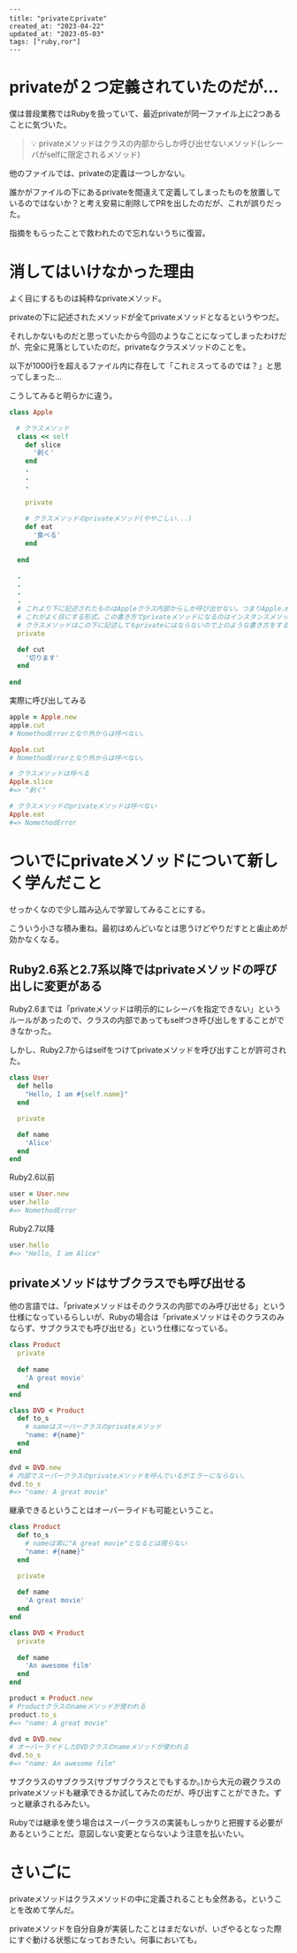 
    ---
    title: "privateとprivate"
    created_at: "2023-04-22"
    updated_at: "2023-05-03"
    tags: ["ruby,ror"]
    ---
    
# privateが２つ定義されていたのだが…


僕は普段業務ではRubyを扱っていて、最近privateが同一ファイル上に2つあることに気づいた。


> 💡 privateメソッドはクラスの内部からしか呼び出せないメソッド(レシーバがselfに限定されるメソッド)


他のファイルでは、privateの定義は一つしかない。


誰かがファイルの下にあるprivateを間違えて定義してしまったものを放置しているのではないか？と考え安易に削除してPRを出したのだが、これが誤りだった。


指摘をもらったことで救われたので忘れないうちに復習。


# 消してはいけなかった理由


よく目にするものは純粋なprivateメソッド。


privateの下に記述されたメソッドが全てprivateメソッドとなるというやつだ。


それしかないものだと思っていたから今回のようなことになってしまったわけだが、完全に見落としていたのだ。privateなクラスメソッドのことを。


以下が1000行を超えるファイル内に存在して「これミスってるのでは？」と思ってしまった…


こうしてみると明らかに違う。


```ruby
class Apple

　# クラスメソッド
  class << self
    def slice
      '剥く'
    end
    .
    .
    .
    
    private
    
    # クラスメソッドのprivateメソッド(ややこしい...)
    def eat
      '食べる'
    end
    
  end

  .
  .
  .
  .
  # これより下に記述されたものはAppleクラス内部からしか呼び出せない。つまりApple.methodの形を取る必要がある
  # これがよく目にする形式。この書き方でprivateメソッドになるのはインスタンスメソッドのみ
  # クラスメソッドはこの下に記述してもprivateにはならないので上のような書き方をする必要がある。
  private

  def cut
    '切ります'
  end
  
end
```


実際に呼び出してみる


```ruby
apple = Apple.new
apple.cut
# NomethodErrorとなり外からは呼べない。

Apple.cut
# NomethodErrorとなり外からは呼べない。

# クラスメソッドは呼べる
Apple.slice
#=> "剥く"

# クラスメソッドのprivateメソッドは呼べない
Apple.eat
#=> NomethodError
```


# ついでにprivateメソッドについて新しく学んだこと


せっかくなので少し踏み込んで学習してみることにする。


こういう小さな積み重ね。最初はめんどいなとは思うけどやりだすとと歯止めが効かなくなる。


## Ruby2.6系と2.7系以降ではprivateメソッドの呼び出しに変更がある


Ruby2.6までは「privateメソッドは明示的にレシーバを指定できない」というルールがあったので、クラスの内部であってもselfつき呼び出しをすることができなかった。


しかし、Ruby2.7からはselfをつけてprivateメソッドを呼び出すことが許可された。


```ruby
class User
  def hello
    "Hello, I am #{self.name}"
  end

  private

  def name
    'Alice'
  end
end
```


Ruby2.6以前


```ruby
user = User.new
user.hello
#=> NomethodError
```


Ruby2.7以降


```ruby
user.hello
#=> "Hello, I am Alice"
```


## privateメソッドはサブクラスでも呼び出せる


他の言語では、「privateメソッドはそのクラスの内部でのみ呼び出せる」という仕様になっているらしいが、Rubyの場合は「privateメソッドはそのクラスのみならず、サブクラスでも呼び出せる」という仕様になっている。


```ruby
class Product
  private
  
  def name
    'A great movie'
  end
end

class DVD < Product
  def to_s
    # nameはスーパークラスのprivateメソッド
    "name: #{name}"
  end
end

dvd = DVD.new
# 内部でスーパークラスのprivateメソッドを呼んでいるがエラーにならない。
dvd.to_s
#=> "name: A great movie"
```


継承できるということはオーバーライドも可能ということ。


```ruby
class Product
  def to_s
    # nameは常に"A great movie"となるとは限らない
    "name: #{name}"
  end

  private
  
  def name
    'A great movie'
  end
end

class DVD < Product
  private
  
  def name
    'An awesome film'
  end
end

product = Product.new
# Productクラスのnameメソッドが使われる
product.to_s
#=> "name: A great movie"

dvd = DVD.new
# オーバーライドしたDVDクラスのnameメソッドが使われる
dvd.to_s
#=> "name: An awesome film"
```


サブクラスのサブクラス(サブサブクラスとでもするか。)から大元の親クラスのprivateメソッドも継承できるか試してみたのだが、呼び出すことができた。ずっと継承されるみたい。


Rubyでは継承を使う場合はスーパークラスの実装もしっかりと把握する必要があるということだ。意図しない変更とならないよう注意を払いたい。


# さいごに


privateメソッドはクラスメソッドの中に定義されることも全然ある。ということを改めて学んだ。


privateメソッドを自分自身が実装したことはまだないが、いざやるとなった際にすぐ動ける状態になっておきたい。何事においても。

